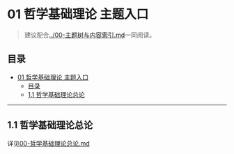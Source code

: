 # 01 哲学基础理论 主题入口

> 建议配合[../00-主题树与内容索引.md](../00-主题树与内容索引.md)一同阅读。

## 目录

- [01 哲学基础理论 主题入口](#01-哲学基础理论-主题入口)
  - [目录](#目录)
  - [1.1 哲学基础理论总论](#11-哲学基础理论总论)

---

## 1.1 哲学基础理论总论

详见[00-哲学基础理论总论.md](./00-哲学基础理论总论.md)
